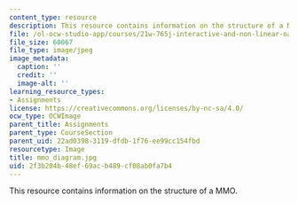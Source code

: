 ```yaml
---
content_type: resource
description: This resource contains information on the structure of a MMO.
file: /ol-ocw-studio-app/courses/21w-765j-interactive-and-non-linear-narrative-theory-and-practice-spring-2006/2f3b204b48ef69acb489cf08ab0fa7b4_mmo_diagram.jpg
file_size: 60067
file_type: image/jpeg
image_metadata:
  caption: ''
  credit: ''
  image-alt: ''
learning_resource_types:
- Assignments
license: https://creativecommons.org/licenses/by-nc-sa/4.0/
ocw_type: OCWImage
parent_title: Assignments
parent_type: CourseSection
parent_uid: 22ad0398-3119-dfdb-1f76-ee99cc154fbd
resourcetype: Image
title: mmo_diagram.jpg
uid: 2f3b204b-48ef-69ac-b489-cf08ab0fa7b4
---
```

This resource contains information on the structure of a MMO.